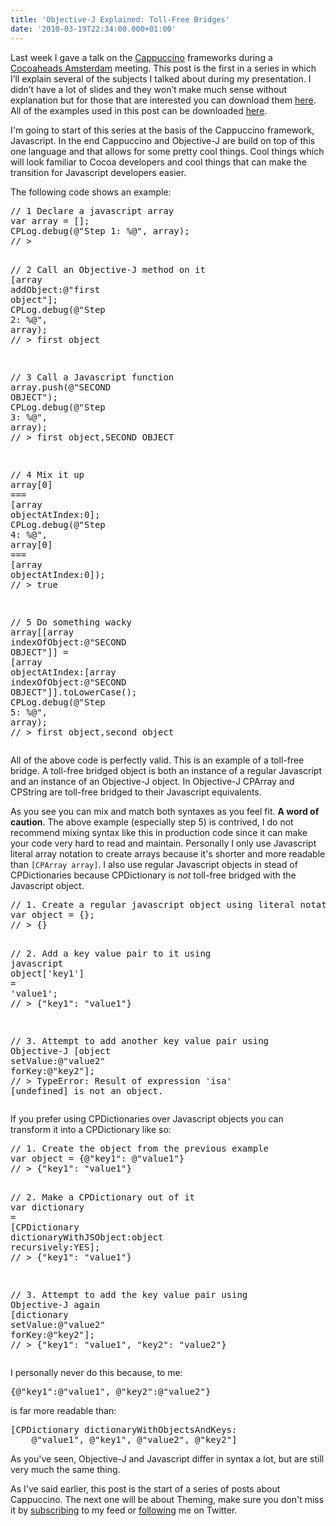 ```yaml
---
title: 'Objective-J Explained: Toll-Free Bridges'
date: '2010-03-19T22:34:00.000+01:00'
---
```


<p>Last week I gave a talk on the <a href="http://www.cappuccino.org">Cappuccino</a> frameworks during a <a href="http://www.cocoaheads.nl">Cocoaheads Amsterdam</a> meeting. This post is the first in a series in which I’ll explain several of the subjects I talked about during my presentation. I didn’t have a lot of slides and they won’t make much sense without explanation but for those that are interested you can download them <a href="http://dl.dropbox.com/u/3415875/Blog/Objective-J%20Explained/Cocoaheads%20Cappuccino.key">here</a>. All of the examples used in this post can be downloaded <a href="http://dl.dropbox.com/u/3415875/Blog/Objective-J%20Explained/Objective-J-Explained.zip">here</a>.</p>
<p>I'm going to start of this series at the basis of the Cappuccino framework, Javascript. In the end Cappuccino and Objective-J are build on top of this one language and that allows for some pretty cool things. Cool things which will look familiar to Cocoa developers and cool things that can make the transition for Javascript developers easier.</p>
<p>The following code shows an example:</p>
<div class="codehilite"><pre><span class="c1">// 1 Declare a javascript array</span>
<span class="kd">var</span> <span class="n">array</span> <span class="o">=</span> <span class="p">[];</span>
<span class="n">CPLog</span><span class="p">.</span><span class="nf">debug</span><span class="p">(</span><span class="s">@&quot;Step 1: %@&quot;</span><span class="p">,</span> <span class="n">array</span><span class="p">);</span>
<span class="c1">// &gt;</span>

<span class="c1">// 2 Call an Objective-J method on it</span> <span class="p">\[</span><span class="n">array</span> <span class="n">addObject</span><span class="o">:</span><span class="s">@"first object"</span><span class="p">];</span> <span class="n">CPLog</span><span class="p">.</span><span class="nf">debug</span><span class="p">(</span><span class="s">@"Step 2: %@"</span><span class="p">,</span> <span class="n">array</span><span class="p">);</span> <span class="c1">// > first object</span>

<span class="c1">// 3 Call a Javascript function</span> <span class="n">array</span><span class="p">.</span><span class="nf">push</span><span class="p">(</span><span class="s">@"SECOND OBJECT"</span><span class="p">);</span> <span class="n">CPLog</span><span class="p">.</span><span class="nf">debug</span><span class="p">(</span><span class="s">@"Step 3: %@"</span><span class="p">,</span> <span class="n">array</span><span class="p">);</span> <span class="c1">// > first object,SECOND OBJECT</span>

<span class="c1">// 4 Mix it up</span> <span class="n">array</span><span class="p">\[</span><span class="mi">0</span><span class="p">]</span> <span class="o">===</span> <span class="p">\[</span><span class="n">array</span> <span class="n">objectAtIndex</span><span class="o">:</span><span class="mi">0</span><span class="p">];</span> <span class="n">CPLog</span><span class="p">.</span><span class="nf">debug</span><span class="p">(</span><span class="s">@"Step 4: %@"</span><span class="p">,</span> <span class="n">array</span><span class="p">\[</span><span class="mi">0</span><span class="p">]</span> <span class="o">===</span> <span class="p">\[</span><span class="n">array</span> <span class="n">objectAtIndex</span><span class="o">:</span><span class="mi">0</span><span class="p">]);</span> <span class="c1">// > true</span>

<span class="c1">// 5 Do something wacky</span> <span class="n">array</span><span class="p">\[\[</span><span class="n">array</span> <span class="n">indexOfObject</span><span class="o">:</span><span class="s">@"SECOND OBJECT"</span><span class="p">]]</span> <span class="o">=</span> <span class="p">\[</span><span class="n">array</span> <span class="n">objectAtIndex</span><span class="o">:</span><span class="p">\[</span><span class="n">array</span> <span class="n">indexOfObject</span><span class="o">:</span><span class="s">@"SECOND OBJECT"</span><span class="p">]].</span><span class="nf">toLowerCase</span><span class="p">();</span> <span class="n">CPLog</span><span class="p">.</span><span class="nf">debug</span><span class="p">(</span><span class="s">@"Step 5: %@"</span><span class="p">,</span> <span class="n">array</span><span class="p">);</span> <span class="c1">// > first object,second object</span> </pre></div>

<p>All of the above code is perfectly valid. This is an example of a toll-free bridge. A toll-free bridged object is both an instance of a regular Javascript and an instance of an Objective-J object. In Objective-J CPArray and CPString are toll-free bridged to their Javascript equivalents.</p>
<p>As you see you can mix and match both syntaxes as you feel fit. <strong>A word of caution</strong>. The above example (especially step 5) is contrived, I do not recommend mixing syntax like this in production code since it can make your code very hard to read and maintain. Personally I only use Javascript literal array notation to create arrays because it's shorter and  more readable than <code>[CPArray array]</code>. I also use regular Javascript objects in stead of CPDictionaries because CPDictionary is <em>not</em> toll-free bridged with the Javascript object.</p>
<div class="codehilite"><pre><span class="c1">// 1. Create a regular javascript object using literal notation</span>
<span class="kd">var</span> <span class="n">object</span> <span class="o">=</span> <span class="p">{};</span>
<span class="c1">// &gt; {}</span>

<span class="c1">// 2. Add a key value pair to it using javascript</span> <span class="n">object</span><span class="p">\[</span><span class="s1">'key1'</span><span class="p">]</span> <span class="o">=</span> <span class="s1">'value1'</span><span class="p">;</span> <span class="c1">// > {"key1": "value1"}</span>

<span class="c1">// 3. Attempt to add another key value pair using Objective-J</span> <span class="p">\[</span><span class="n">object</span> <span class="n">setValue</span><span class="o">:</span><span class="s">@"value2"</span> <span class="n">forKey</span><span class="o">:</span><span class="s">@"key2"</span><span class="p">];</span> <span class="c1">// > TypeError: Result of expression 'isa' \[undefined] is not an object.</span> </pre></div>

<p>If you prefer using CPDictionaries over Javascript objects you can transform it into a CPDictionary like so:</p>
<div class="codehilite"><pre><span class="c1">// 1. Create the object from the previous example</span>
<span class="kd">var</span> <span class="n">object</span> <span class="o">=</span> <span class="p">{</span><span class="s">@&quot;key1&quot;</span><span class="o">:</span> <span class="s">@&quot;value1&quot;</span><span class="p">}</span>
<span class="c1">// &gt; {&quot;key1&quot;: &quot;value1&quot;}</span>

<span class="c1">// 2. Make a CPDictionary out of it</span> <span class="kd">var</span> <span class="n">dictionary</span> <span class="o">=</span> <span class="p">\[</span><span class="n">CPDictionary</span> <span class="n">dictionaryWithJSObject</span><span class="o">:</span><span class="n">object</span> <span class="n">recursively</span><span class="o">:</span><span class="kc">YES</span><span class="p">];</span> <span class="c1">// > {"key1": "value1"}</span>

<span class="c1">// 3. Attempt to add the key value pair using Objective-J again</span> <span class="p">\[</span><span class="n">dictionary</span> <span class="n">setValue</span><span class="o">:</span><span class="s">@"value2"</span> <span class="n">forKey</span><span class="o">:</span><span class="s">@"key2"</span><span class="p">];</span> <span class="c1">// > {"key1": "value1", "key2": "value2"}</span> </pre></div>

<p>I personally never do this because, to me:</p>
<div class="codehilite"><pre><span class="p">{</span><span class="s">@&quot;key1&quot;</span><span class="o">:</span><span class="s">@&quot;value1&quot;</span><span class="p">,</span> <span class="s">@&quot;key2&quot;</span><span class="o">:</span><span class="s">@&quot;value2&quot;</span><span class="p">}</span>
</pre></div>

<p>is far more readable than:</p>
<div class="codehilite"><pre><span class="p">[</span><span class="n">CPDictionary</span> <span class="n">dictionaryWithObjectsAndKeys</span><span class="o">:</span>
    <span class="s">@&quot;value1&quot;</span><span class="p">,</span> <span class="s">@&quot;key1&quot;</span><span class="p">,</span> <span class="s">@&quot;value2&quot;</span><span class="p">,</span> <span class="s">@&quot;key2&quot;</span><span class="p">]</span>
</pre></div>

<p>As you've seen, Objective-J and Javascript differ in syntax a lot, but are still very much the same thing. </p>
<p>As I've said earlier, this post is the start of a series of posts about Cappuccino. The next one will be about Theming, make sure you don't miss it by <a href="feed://feeds.feedburner.com/annemame">subscribing</a> to my feed or <a href="http://www.twitter.com/klaaspieter/">following</a> me on Twitter.</p>

